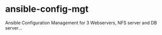 # ansible-config-mgt
Ansible Configuration Management for 3 Webservers, NFS server and DB server...
